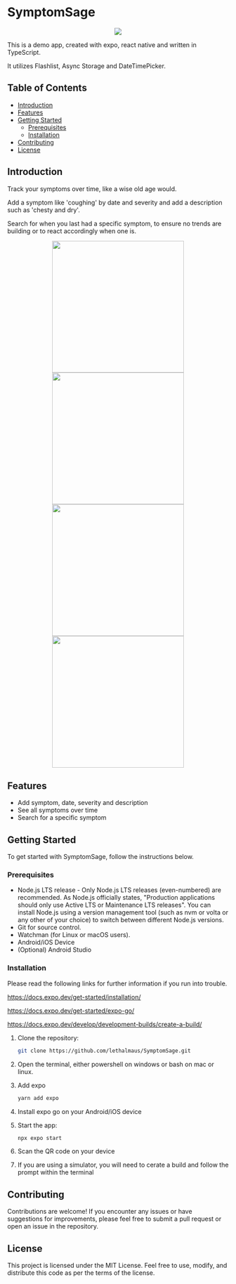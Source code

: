 # SymptomSage

<p align="center">
  <img src="https://lethalmaus.github.io/SymptomSage/assets/icon.png"><br>
</p>

This is a demo app, created with expo, react native and written in TypeScript.

It utilizes Flashlist, Async Storage and DateTimePicker.

## Table of Contents

- [Introduction](#introduction)
- [Features](#features)
- [Getting Started](#getting-started)
    - [Prerequisites](#prerequisites)
    - [Installation](#installation)
- [Contributing](#contributing)
- [License](#license)

## Introduction

Track your symptoms over time, like a wise old age would.

Add a symptom like 'coughing' by date and severity and add a description such as 'chesty and dry'.

Search for when you last had a specific symptom, to ensure no trends are building or to react accordingly when one is.

<p align="center">
  <img src="https://lethalmaus.github.io/SymptomSage/assets/Screenshot1.png" height="300">
  <img src="https://lethalmaus.github.io/SymptomSage/assets/Screenshot2.png" height="300">
  <img src="https://lethalmaus.github.io/SymptomSage/assets/Screenshot3.png" height="300">
  <img src="https://lethalmaus.github.io/SymptomSage/assets/Screenshot4.png" height="300">
</p>

## Features

- Add symptom, date, severity and description
- See all symptoms over time
- Search for a specific symptom

## Getting Started

To get started with SymptomSage, follow the instructions below.

### Prerequisites

- Node.js LTS release - Only Node.js LTS releases (even-numbered) are recommended.
  As Node.js officially states, "Production applications should only use Active LTS or Maintenance LTS releases". You can install Node.js using a version management tool (such as nvm or volta or any other of your choice) to switch between different Node.js versions.
- Git for source control.
- Watchman (for Linux or macOS users).
- Android/iOS Device
- (Optional) Android Studio

### Installation

Please read the following links for further information if you run into trouble.

https://docs.expo.dev/get-started/installation/

https://docs.expo.dev/get-started/expo-go/

https://docs.expo.dev/develop/development-builds/create-a-build/

1. Clone the repository:

   ```bash
   git clone https://github.com/lethalmaus/SymptomSage.git
   ```

2. Open the terminal, either powershell on windows or bash on mac or linux.
3. Add expo

   ```bash
   yarn add expo
   ```

4. Install expo go on your Android/iOS device
5. Start the app:

   ```bash
   npx expo start
   ```
   
6. Scan the QR code on your device
7. If you are using a simulator, you will need to cerate a build and follow the prompt within the terminal

## Contributing
Contributions are welcome! If you encounter any issues or have suggestions for improvements, please feel free to submit a pull request or open an issue in the repository.

## License
This project is licensed under the MIT License. Feel free to use, modify, and distribute this code as per the terms of the license.